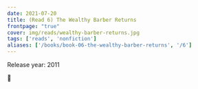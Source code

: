 ```yaml
---
date: 2021-07-20
title: (Read 6) The Wealthy Barber Returns
frontpage: "true"
cover: img/reads/wealthy-barber-returns.jpg
tags: ['reads', 'nonfiction']
aliases: ['/books/book-06-the-wealthy-barber-returns', '/6']
---
```


Release year: 2011

🤔


